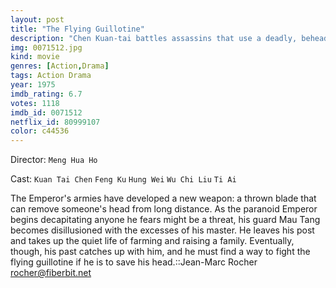 ```yaml
---
layout: post
title: "The Flying Guillotine"
description: "Chen Kuan-tai battles assassins that use a deadly, beheading weapon to kill dissidents. Based on true events, the film's weapon was completely fabricated because in real life, no one ever survived to tell what the weapon actually looked like..."
img: 0071512.jpg
kind: movie
genres: [Action,Drama]
tags: Action Drama 
year: 1975
imdb_rating: 6.7
votes: 1118
imdb_id: 0071512
netflix_id: 80999107
color: c44536
---
```

Director: `Meng Hua Ho`  

Cast: `Kuan Tai Chen` `Feng Ku` `Hung Wei` `Wu Chi Liu` `Ti Ai` 

The Emperor's armies have developed a new weapon: a thrown blade that can remove someone's head from long distance. As the paranoid Emperor begins decapitating anyone he fears might be a threat, his guard Mau Tang becomes disillusioned with the excesses of his master. He leaves his post and takes up the quiet life of farming and raising a family. Eventually, though, his past catches up with him, and he must find a way to fight the flying guillotine if he is to save his head.::Jean-Marc Rocher <rocher@fiberbit.net>